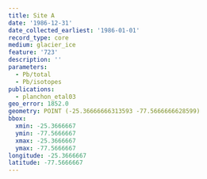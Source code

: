 ```yaml
---
title: Site A
date: '1986-12-31'
date_collected_earliest: '1986-01-01'
record_type: core
medium: glacier_ice
feature: '723'
description: ''
parameters:
  - Pb/total
  - Pb/isotopes
publications:
  - planchon_etal03
geo_error: 1852.0
geometry: POINT (-25.36666666313593 -77.5666666628599)
bbox:
  xmin: -25.3666667
  ymin: -77.5666667
  xmax: -25.3666667
  ymax: -77.5666667
longitude: -25.3666667
latitude: -77.5666667
---
```

